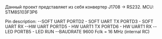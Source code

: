 Данный проект представляет из себя конвертер J1708 -> RS232. 
MCU: STM8S103F3P6

Pin description:
--SOFT UART
PORTD2 - SOFT UART TX
PORTD3 - SOFT UART RX
--HW UART
PORTD5 - HW UART1 TX
PORTD6 - HW UART1 RX
--LED
PORTB5 - LED RUN
--BAUDRATE
9600
Fclk = 16 MHz (internal RC)

